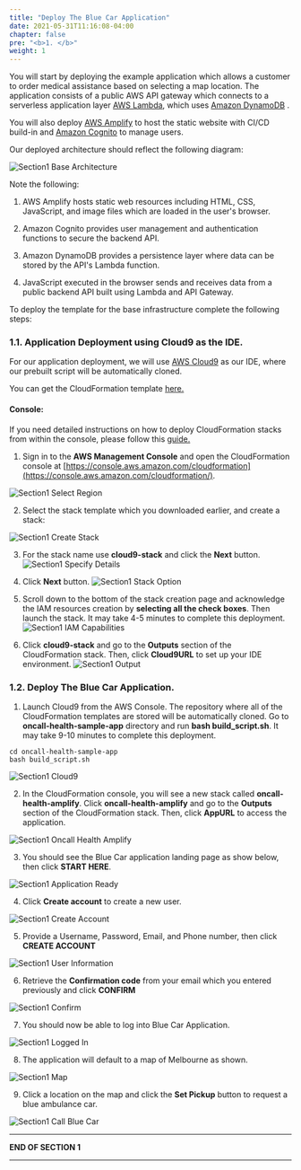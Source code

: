 ```yaml
---
title: "Deploy The Blue Car Application"
date: 2021-05-31T11:16:08-04:00
chapter: false
pre: "<b>1. </b>"
weight: 1
---
```


You will start by deploying the example application which allows a customer to order medical assistance based on selecting a map location. The application consists of a public AWS API gateway which connects to a serverless application layer [AWS Lambda](https://aws.amazon.com/lambda/), which uses [Amazon DynamoDB](https://aws.amazon.com/dynamodb/) . 

You will also deploy [AWS Amplify](https://aws.amazon.com/amplify/) to host the static website with CI/CD build-in and [Amazon Cognito](https://aws.amazon.com/cognito/) to manage users.

Our deployed architecture should reflect the following diagram:

![Section1 Base Architecture](/wapartners/100_Automating_Serverless_Best_Practices_with_Dashbird/Images/section1/section1-blue-car-architecture.png)


Note the following:

1. AWS Amplify hosts static web resources including HTML, CSS, JavaScript, and image files which are loaded in the user's browser.

2. Amazon Cognito provides user management and authentication functions to secure the backend API.

3. Amazon DynamoDB provides a persistence layer where data can be stored by the API's Lambda function.

4. JavaScript executed in the browser sends and receives data from a public backend API built using Lambda and API Gateway.


To deploy the template for the base infrastructure complete the following steps:

### 1.1. Application Deployment using Cloud9 as the IDE.

For our application deployment, we will use [AWS Cloud9](https://aws.amazon.com/cloud9/) as our IDE, where our prebuilt script will be automatically cloned.

You can get the CloudFormation template [here.](/wapartners/100_Automating_Serverless_Best_Practices_with_Dashbird/Code/templates/section1/section1-oncall-health-sample-app.yaml "Section1 template")


#### Console:

If you need detailed instructions on how to deploy CloudFormation stacks from within the console, please follow this [guide.](https://docs.aws.amazon.com/AWSCloudFormation/latest/UserGuide/cfn-console-create-stack.html)

1. Sign in to the **AWS Management Console** and open the CloudFormation console at [https://console.aws.amazon.com/cloudformation](https://console.aws.amazon.com/cloudformation/).

![Section1 Select Region](/wapartners/100_Automating_Serverless_Best_Practices_with_Dashbird/Images/section1/section1-cf-console.png)

2. Select the stack template which you downloaded earlier, and create a stack:

![Section1 Create Stack](/wapartners/100_Automating_Serverless_Best_Practices_with_Dashbird/Images/section1/section1-create-stack.png)

3. For the stack name use **cloud9-stack** and click the **Next** button.
![Section1 Specify Details](/wapartners/100_Automating_Serverless_Best_Practices_with_Dashbird/Images/section1/section1-specify-details.png)

4. Click **Next** button.
![Section1 Stack Option](/wapartners/100_Automating_Serverless_Best_Practices_with_Dashbird/Images/section1/section1-stack-option.png)

5. Scroll down to the bottom of the stack creation page and acknowledge the IAM resources creation by **selecting all the check boxes**. Then launch the stack. It may take 4-5 minutes to complete this deployment.
![Section1 IAM Capabilities](/wapartners/100_Automating_Serverless_Best_Practices_with_Dashbird/Images/section1/section1-IAM-Capabilities.png)

6. Click **cloud9-stack** and go to the **Outputs** section of the CloudFormation stack. Then, click **Cloud9URL** to set up your IDE environment.
![Section1 Output](/wapartners/100_Automating_Serverless_Best_Practices_with_Dashbird/Images/section1/section1-output.png)


### 1.2. Deploy The Blue Car Application.

1. Launch Cloud9 from the AWS Console. The repository where all of the CloudFormation templates are stored will be automatically cloned. Go to **oncall-health-sample-app** directory and run **bash build_script.sh**. It may take 9-10 minutes to complete this deployment.

```
cd oncall-health-sample-app
bash build_script.sh
```

![Section1 Cloud9](/wapartners/100_Automating_Serverless_Best_Practices_with_Dashbird/Images/section1/section1-cloud9.png)

2. In the CloudFormation console, you will see a new stack called **oncall-health-amplify**. Click **oncall-health-amplify** and go to the **Outputs** section of the CloudFormation stack. Then, click **AppURL** to access the application.

![Section1 Oncall Health Amplify](/wapartners/100_Automating_Serverless_Best_Practices_with_Dashbird/Images/section1/section1-oncall-health-amplify.png)

3. You should see the Blue Car application landing page as show below, then click **START HERE**.

![Section1 Application Ready](/wapartners/100_Automating_Serverless_Best_Practices_with_Dashbird/Images/section1/section1-application-ready.png)

4. Click **Create account** to create a new user.

![Section1 Create Account](/wapartners/100_Automating_Serverless_Best_Practices_with_Dashbird/Images/section1/section1-create-account.png)

5. Provide a Username, Password, Email, and Phone number, then click **CREATE ACCOUNT**

![Section1 User Information](/wapartners/100_Automating_Serverless_Best_Practices_with_Dashbird/Images/section1/section1-user-information.png)

6. Retrieve the **Confirmation code** from your email which you entered previously and click **CONFIRM**

![Section1 Confirm](/wapartners/100_Automating_Serverless_Best_Practices_with_Dashbird/Images/section1/section1-confirm.png)

7. You should now be able to log into Blue Car Application.

![Section1 Logged In](/wapartners/100_Automating_Serverless_Best_Practices_with_Dashbird/Images/section1/section1-logged-in.png)

8. The application will default to a map of Melbourne as shown.

![Section1 Map](/wapartners/100_Automating_Serverless_Best_Practices_with_Dashbird/Images/section1/section1-map.png)

9. Click a location on the map and click the **Set Pickup** button to request a blue ambulance car.

![Section1 Call Blue Car](/wapartners/100_Automating_Serverless_Best_Practices_with_Dashbird/Images/section1/section1-call-blue-car.png)

___
**END OF SECTION 1**
___
